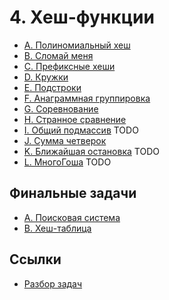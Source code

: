 # 4. Хеш-функции

- [A. Полиномиальный хеш](./a)
- [B. Сломай меня](./b)
- [C. Префиксные хеши](./c)
- [D. Кружки](./d)
- [E. Подстроки](./e)
- [F. Анаграммная группировка](./f)
- [G. Соревнование](./g)
- [H. Странное сравнение](./h)
- [I. Общий подмассив](./i) TODO
- [J. Сумма четверок](./j)
- [K. Ближайшая остановка](./k) TODO
- [L. МногоГоша](./l) TODO

## Финальные задачи
- [A. Поисковая система](./final/a/)
- [B. Хеш-таблица](./final/b/)

## Ссылки
- [Разбор задач](https://youtu.be/uC0mYC7pq9E)